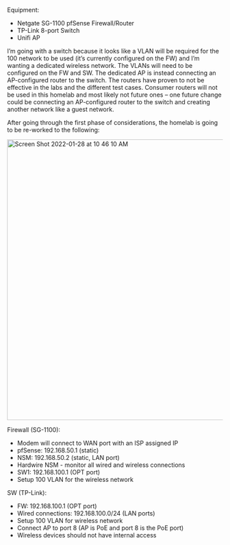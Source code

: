 Equipment:
-	Netgate SG-1100 pfSense Firewall/Router
-	TP-Link 8-port Switch 
-	Unifi AP

I’m going with a switch because it looks like a VLAN will be required for the 100 network to be used (it’s currently configured on the FW) and I’m wanting a dedicated wireless network. The VLANs will need to be configured on the FW and SW. The dedicated AP is instead connecting an AP-configured router to the switch. The routers have proven to not be effective in the labs and the different test cases. Consumer routers will not be used in this homelab and most likely not future ones – one future change could be connecting an AP-configured router to the switch and creating another network like a guest network.

After going through the first phase of considerations, the homelab is going to be re-worked to the following:

<img width="655" alt="Screen Shot 2022-01-28 at 10 46 10 AM" src="https://user-images.githubusercontent.com/74877876/151577493-64b94072-f861-41f4-bf24-5a7bbe892a8d.png">

Firewall (SG-1100):
-	Modem will connect to WAN port with an ISP assigned IP
-	pfSense: 192.168.50.1 (static)
-	NSM: 192.168.50.2 (static, LAN port)
-	Hardwire NSM - monitor all wired and wireless connections
-	SW1: 192.168.100.1 (OPT port)
-	Setup 100 VLAN for the wireless network

SW (TP-Link):
-	FW: 192.168.100.1 (OPT port)
-	Wired connections: 192.168.100.0/24 (LAN ports)
-	Setup 100 VLAN for wireless network
-	Connect AP to port 8 (AP is PoE and port 8 is the PoE port)
-	Wireless devices should not have internal access

